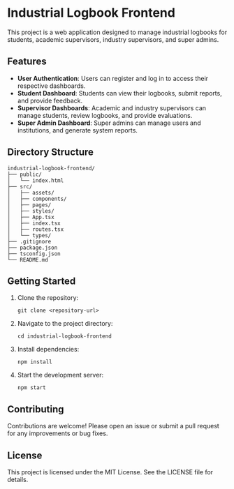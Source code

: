 # Industrial Logbook Frontend

This project is a web application designed to manage industrial logbooks for students, academic supervisors, industry supervisors, and super admins. 

## Features

- **User Authentication**: Users can register and log in to access their respective dashboards.
- **Student Dashboard**: Students can view their logbooks, submit reports, and provide feedback.
- **Supervisor Dashboards**: Academic and industry supervisors can manage students, review logbooks, and provide evaluations.
- **Super Admin Dashboard**: Super admins can manage users and institutions, and generate system reports.

## Directory Structure

```
industrial-logbook-frontend/
├── public/
│   └── index.html
├── src/
│   ├── assets/
│   ├── components/
│   ├── pages/
│   ├── styles/
│   ├── App.tsx
│   ├── index.tsx
│   ├── routes.tsx
│   └── types/
├── .gitignore
├── package.json
├── tsconfig.json
└── README.md
```

## Getting Started

1. Clone the repository:
   ```
   git clone <repository-url>
   ```

2. Navigate to the project directory:
   ```
   cd industrial-logbook-frontend
   ```

3. Install dependencies:
   ```
   npm install
   ```

4. Start the development server:
   ```
   npm start
   ```

## Contributing

Contributions are welcome! Please open an issue or submit a pull request for any improvements or bug fixes.

## License

This project is licensed under the MIT License. See the LICENSE file for details.